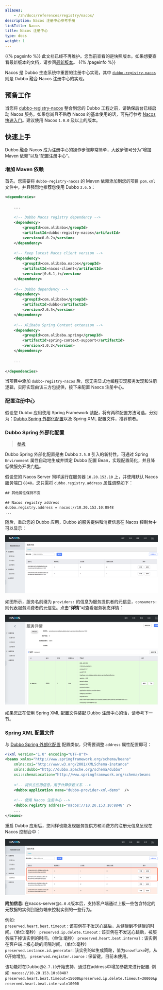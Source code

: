 ```yaml
---
aliases:
    - /zh/docs/references/registry/nacos/
description: Nacos 注册中心参考手册
linkTitle: Nacos
title: Nacos 注册中心
type: docs
weight: 1
---
```




{{% pageinfo %}} 此文档已经不再维护。您当前查看的是快照版本。如果想要查看最新版本的文档，请参阅[最新版本](/zh-cn/overview/mannual/java-sdk/reference-manual/registry/nacos/)。
{{% /pageinfo %}}

Nacos 是 Dubbo 生态系统中重要的注册中心实现，其中 [`dubbo-registry-nacos`](https://github.com/apache/incubator-dubbo/tree/master/dubbo-registry/dubbo-registry-nacos) 则是 Dubbo 融合 Nacos 注册中心的实现。

## 预备工作

当您将 [dubbo-registry-nacos](https://github.com/apache/incubator-dubbo/tree/master/dubbo-registry/dubbo-registry-nacos) 整合到您的 Dubbo 工程之前，请确保后台已经启动 Nacos 服务。如果您尚且不熟悉 Nacos 的基本使用的话，可先行参考 [Nacos 快速入门](https://nacos.io/en-us/docs/quick-start.html)。建议使用 Nacos `1.0.0` 及以上的版本。

## 快速上手

Dubbo 融合 Nacos 成为注册中心的操作步骤非常简单，大致步骤可分为“增加 Maven 依赖”以及“配置注册中心“。


### 增加 Maven 依赖

首先，您需要将 `dubbo-registry-nacos` 的 Maven 依赖添加到您的项目 `pom.xml` 文件中，并且强烈地推荐您使用 Dubbo `2.6.5`：

```xml
<dependencies>

    ...
        
    <!-- Dubbo Nacos registry dependency -->
    <dependency>
        <groupId>com.alibaba</groupId>
        <artifactId>dubbo-registry-nacos</artifactId>
        <version>0.0.2</version>
    </dependency>   
    
    <!-- Keep latest Nacos client version -->
    <dependency>
        <groupId>com.alibaba.nacos</groupId>
        <artifactId>nacos-client</artifactId>
        <version>[0.6.1,)</version>
    </dependency>
    
    <!-- Dubbo dependency -->
    <dependency>
        <groupId>com.alibaba</groupId>
        <artifactId>dubbo</artifactId>
        <version>2.6.5</version>
    </dependency>
    
    <!-- Alibaba Spring Context extension -->
    <dependency>
        <groupId>com.alibaba.spring</groupId>
        <artifactId>spring-context-support</artifactId>
        <version>1.0.2</version>
    </dependency>

    ...
    
</dependencies>
```

当项目中添加  `dubbo-registry-nacos` 后，您无需显式地编程实现服务发现和注册逻辑，实际实现由该三方包提供，接下来配置 Naocs 注册中心。

### 配置注册中心

假设您 Dubbo 应用使用 Spring Framework 装配，将有两种配置方法可选，分别为：[Dubbo Spring 外部化配置](https://mercyblitz.github.io/2018/01/18/Dubbo-%E5%A4%96%E9%83%A8%E5%8C%96%E9%85%8D%E7%BD%AE/)以及 Spring XML 配置文件，推荐前者。


### Dubbo Spring 外部化配置

> [参考](https://mercyblitz.github.io/2018/01/18/Dubbo-%E5%A4%96%E9%83%A8%E5%8C%96%E9%85%8D%E7%BD%AE/)

Dubbo Spring 外部化配置是由 Dubbo `2.5.8` 引入的新特性，可通过 Spring `Environment` 属性自动地生成并绑定 Dubbo 配置 Bean，实现配置简化，并且降低微服务开发门槛。

假设您的 Nacos Server 同样运行在服务器 `10.20.153.10` 上，并使用默认 Nacos 服务端口 `8848`，您只需将 `dubbo.registry.address` 属性调整如下：

```properties
## 其他属性保持不变

## Nacos registry address
dubbo.registry.address = nacos://10.20.153.10:8848
...
```

随后，重启您的 Dubbo 应用，Dubbo 的服务提供和消费信息在 Nacos 控制台中可以显示：

![dubbo-registry-nacos-1.png](/imgs/blog/dubbo-registry-nacos-1.png)



如图所示，服务名前缀为 `providers:` 的信息为服务提供者的元信息，`consumers:` 则代表服务消费者的元信息。点击“**详情**”可查看服务状态详情：

![image-dubbo-registry-nacos-2.png](/imgs/blog/dubbo-registry-nacos-2.png)

如果您正在使用 Spring XML 配置文件装配 Dubbo 注册中心的话，请参考下一节。

### Spring XML 配置文件

与 [Dubbo Spring 外部化配置](https://mercyblitz.github.io/2018/01/18/Dubbo-%E5%A4%96%E9%83%A8%E5%8C%96%E9%85%8D%E7%BD%AE/) 配置类似，只需要调整 `address` 属性配置即可：

```xml
<?xml version="1.0" encoding="UTF-8"?>
<beans xmlns="http://www.springframework.org/schema/beans"
    xmlns:xsi="http://www.w3.org/2001/XMLSchema-instance"
    xmlns:dubbo="http://dubbo.apache.org/schema/dubbo"
    xsi:schemaLocation="http://www.springframework.org/schema/beans        http://www.springframework.org/schema/beans/spring-beans-4.3.xsd        http://dubbo.apache.org/schema/dubbo        http://dubbo.apache.org/schema/dubbo/dubbo.xsd">
 
    <!-- 提供方应用信息，用于计算依赖关系 -->
    <dubbo:application name="dubbo-provider-xml-demo"  />
 
    <!-- 使用 Nacos 注册中心 -->
    <dubbo:registry address="nacos://10.20.153.10:8848" />
 	...
</beans>
```



重启 Dubbo 应用后，您同样也能发现服务提供方和消费方的注册元信息呈现在 Nacos 控制台中：

![dubbo-registry-nacos-3.png](/imgs/blog/dubbo-registry-nacos-3.png)


**附加信息**: 在nacos-server@`1.0.0`版本后，支持客户端通过上报一些包含特定的元数据的实例到服务端来控制实例的一些行为。
  
 例如:  
`preserved.heart.beat.timeout`   : 该实例在不发送心跳后，从健康到不健康的时间。（单位:毫秒）
`preserved.ip.delete.timeout`    : 该实例在不发送心跳后，被服务端下掉该实例的时间。（单位:毫秒）
`preserved.heart.beat.interval`  : 该实例在客户端上报心跳的间隔时间。（单位:毫秒）
`preserved.instance.id.generator`: 该实例的id生成策略，值为`snowflake`时，从0开始增加。
`preserved.register.source`      : 保留键，目前未使用。

该功能将在Dubbo@`2.7.10`开始支持，通过在address中增加参数来进行配置.
例如: `nacos://10.20.153.10:8848?preserved.heart.beat.timeout=15000&preserved.ip.delete.timeout=30000&preserved.heart.beat.interval=10000`

